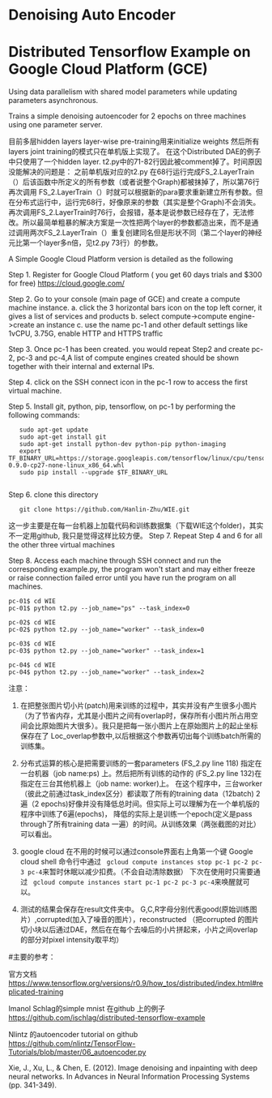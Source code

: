 # Denoising Auto Encoder 
# Distributed Tensorflow Example on Google Cloud Platform (GCE)

Using data parallelism with shared model parameters while updating parameters asynchronous.

Trains a simple denoising autoencoder for 2 epochs on three machines using one parameter server.

目前多层hidden layers layer-wise pre-training用来initialize weights 然后所有layers joint training的模式只在单机版上实现了。
在这个Distributed DAE的例子中只使用了一个hidden layer. t2.py中的71-82行因此被comment掉了。时间原因没能解决的问题是： 之前单机版对应的t2.py 在68行运行完成FS_2.LayerTrain（）后该函数中所定义的所有参数（或者说整个Graph)都被抹掉了，所以第76行再次调用 FS_2.LayerTrain（）时就可以根据新的para要求重新建立所有参数。但在分布式运行中，运行完68行，好像原来的参数（其实是整个Graph)不会消失。再次调用FS_2.LayerTrain时76行，会报错，基本是说参数已经存在了，无法修改。所以最简单粗暴的解决方案是一次性把两个layer的参数都造出来，而不是通过调用两次FS_2.LayerTrain（）重复创建同名但是形状不同（第二个layer的神经元比第一个layer多n倍，见t2.py 73行）的参数。

A Simple Google Cloud Platform version is detailed as the following 

Step 1. Register for Google Cloud Platform ( you get 60 days trials and $300 for free)  https://cloud.google.com/

Step 2. Go to your console (main page of GCE) and  create a compute machine instance. 
        a. click the 3 horizontal bars icon on the top left corner, it gives a list of services and products 
        b. select compute->compute engine->create an instance
        c. use the name pc-1 and other default settings like 1vCPU, 3.75G, enable HTTP and HTTPS traffic
        
Step 3. Once pc-1 has been created. you would repeat Step2 and create pc-2, pc-3 and pc-4,A list of compute engines created should be shown together with their internal and external IPs.

Step 4. click on the SSH connect icon in the pc-1 row to access the first virtual machine. 

Step 5. Install git, python, pip, tensorflow, on pc-1 by performing the following commands:
```
   sudo apt-get update
   sudo apt-get install git 
   sudo apt-get install python-dev python-pip python-imaging
   export TF_BINARY_URL=https://storage.googleapis.com/tensorflow/linux/cpu/tensorflow-0.9.0-cp27-none-linux_x86_64.whl
   sudo pip install --upgrade $TF_BINARY_URL
   
```
Step 6. clone this directory 
```
   git clone https://github.com/Hanlin-Zhu/WIE.git
```
这一步主要是在每一台机器上加载代码和训练数据集（下载WIE这个folder)，其实不一定用github, 我只是觉得这样比较方便。
Step 7. Repeat Step 4 and 6 for all the other three virtual machines

Step 8. Access each machine through SSH connect and run the corresponding example.py, the program won't start and may either freeze or raise connection failed error until you have run the program on all machines. 
```
pc-01$ cd WIE
pc-01$ python t2.py --job_name="ps" --task_index=0 

pc-02$ cd WIE
pc-02$ python t2.py --job_name="worker" --task_index=0 

pc-03$ cd WIE
pc-03$ python t2.py --job_name="worker" --task_index=1 

pc-04$ cd WIE
pc-04$ python t2.py --job_name="worker" --task_index=2 

```
注意： 

1. 在把整张图片切小片(patch)用来训练的过程中，其实并没有产生很多小图片（为了节省内存，尤其是小图片之间有overlap时，保存所有小图片所占用空间会比原始图片大很多）。我只是把每一张小图片上在原始图片上的起止坐标保存在了
Loc_overlap参数中,以后根据这个参数再切出每个训练batch所需的训练集。


2. 分布式运算的核心是把需要训练的一套parameters (FS_2.py line 118) 指定在一台机器（job name:ps) 上。然后把所有训练的动作的 (FS_2.py line 132)在指定在三台其他机器上（job name: worker)上。 在这个程序中，三台worker（彼此之前通过task_index区分）都读取了所有的training data（12batch) 2 遍（2 epochs)好像并没有降低总时间。但实际上可以理解为在一个单机版的程序中训练了6遍(epochs)， 降低的实际上是训练一个epoch(定义是pass through了所有training data 一遍）的时间。从训练效果（两张截图的对比）可以看出。 

3. google cloud 在不用的时候可以通过console界面右上角第一个键 Google cloud shell 命令行中通过
``` gcloud compute instances stop pc-1 pc-2 pc-3 pc-4```来暂时休眠以减少扣费。（不会自动清除数据）
下次在使用时只需要通过
``` gcloud compute instances start pc-1 pc-2 pc-3 pc-4```来唤醒就可以。

4. 测试的结果会保存在result文件夹中。 G,C,R字母分别代表good(原始训练图片）,corrupted(加入了噪音的图片），reconstructed （把corrupted 的图片切小块以后通过DAE，然后在在每个去噪后的小片拼起来，小片之间overlap的部分对pixel intensity取平均）


#主要的参考：

官方文档
https://www.tensorflow.org/versions/r0.9/how_tos/distributed/index.html#replicated-training

Imanol Schlag的simple mnist 在github 上的例子
https://github.com/ischlag/distributed-tensorflow-example

Nlintz 的autoencoder tutorial on github
https://github.com/nlintz/TensorFlow-Tutorials/blob/master/06_autoencoder.py

Xie, J., Xu, L., & Chen, E. (2012). Image denoising and inpainting with deep neural networks. In Advances in Neural Information Processing Systems (pp. 341-349).
